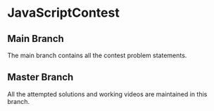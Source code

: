 # JavaScriptContest

Main Branch
--
The main branch contains all the contest problem statements.

Master Branch
--

All the attempted solutions and working videos are maintained in this branch.

